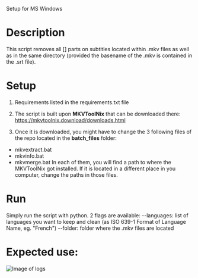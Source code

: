 Setup for MS Windows

# Description
This script removes all [] parts on subtitles located within .mkv files as well as in the same directory (provided the basename of the .mkv is contained in the .srt file).

# Setup
1. Requirements listed in the requirements.txt file 

2. The script is built upon **MKVToolNix** that can be downloaded there: 
https://mkvtoolnix.download/downloads.html

3. Once it is downloaded, you might have to change the 3 following files of the repo located in the **batch_files** folder:
- mkvextract.bat
- mkvinfo.bat
- mkvmerge.bat
In each of them, you will find a path to where the MKVToolNix got installed. If it is located in a different place in you computer, change the paths in those files.
# Run
Simply run the script with python. 2 flags are available:
--languages: list of languages you want to keep and clean (as ISO 639-1 Format of Language Name, eg. "French")
--folder: folder where the .mkv files are located

# Expected use:
![Image of logs](https://i.ibb.co/PrKg5WV/logs.png)
